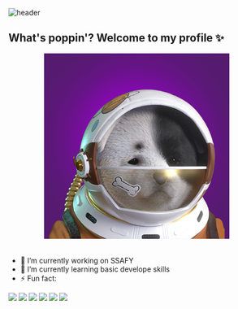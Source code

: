![header](https://capsule-render.vercel.app/api?type=wave&color=auto&height=300&section=header&text=laidbackGuy's%20Profile&fontSize=70)
## What's poppin'? Welcome to my profile ✨

<center><img src="SDA.png" width="365" height="365"></center>

<br>

- 🔭 I’m currently working on SSAFY
- 🌱 I’m currently learning basic develope skills
- ⚡ Fun fact: 


<a href="버튼을 눌렀을 때 이동할 링크" target="_blank"><img src="https://img.shields.io/badge/Front end-red?style=뱃지모양&logo=로고&logoColor=로고색상"/></a>
<a href="버튼을 눌렀을 때 이동할 링크" target="_blank"><img src="https://img.shields.io/badge/Web Develope-blue?style=뱃지모양&logo=로고&logoColor=로고색상"/></a>
<a href="버튼을 눌렀을 때 이동할 링크" target="_blank"><img src="https://img.shields.io/badge/UIUX-pink?style=뱃지모양&logo=로고&logoColor=w"/></a>
<a href="버튼을 눌렀을 때 이동할 링크" target="_blank"><img src="https://img.shields.io/badge/HTML-purple?style=뱃지모양&logo=로고&logoColor=로고색상"/></a>
<a href="버튼을 눌렀을 때 이동할 링크" target="_blank"><img src="https://img.shields.io/badge/CSS-skyblue?style=뱃지모양&logo=로고&logoColor=로고색상"/></a>
<a href="버튼을 눌렀을 때 이동할 링크" target="_blank"><img src="https://img.shields.io/badge/Javascript-yellow?style=뱃지모양&logo=로고&logoColor="/></a>

<!--
**laidbackGuy/laidbackGuy** is a ✨ _special_ ✨ repository because its `README.md` (this file) appears on your GitHub profile.

Here are some ideas to get you started:
``
- 🔭 I’m currently working on ...
- 🌱 I’m currently learning ...
- 👯 I’m looking to collaborate on ...
- 🤔 I’m looking for help with ...
- 💬 Ask me about ...
- 📫 How to reach me: ...
- 😄 Pronouns: ...
- ⚡ Fun fact: ...
-->